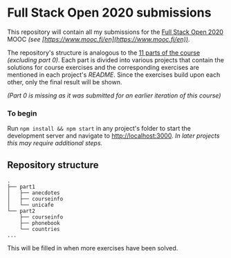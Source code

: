 # Full Stack Open 2020 submissions

This repository will contain all my submissions for the [Full Stack Open 2020](https://fullstackopen.com/en/) MOOC _(see  [https://www.mooc.fi/en](https://www.mooc.fi/en))_.

The repository's structure is analogous to the [11 parts of the course](https://fullstackopen.com/en/#course-contents) _(excluding part 0)_. Each part is divided into various projects that contain the solutions for course exercises and the corresponding exercises are mentioned in each project's _README_. Since the exercises build upon each other, only the final result will be shown.

_(Part 0 is missing as it was submitted for an earlier iteration of this course)_

### To begin

Run `npm install && npm start` 
in any project's folder to start the development server and navigate to [http://localhost:3000](http://localhost:3000). _In later projects this may require additional steps._

## Repository structure

```
.
├── part1
│   ├── anecdotes
│   ├── courseinfo
│   └── unicafe
└── part2
    ├── courseinfo
    ├── phonebook
    └── countries
...
```

This will be filled in when more exercises have been solved.

